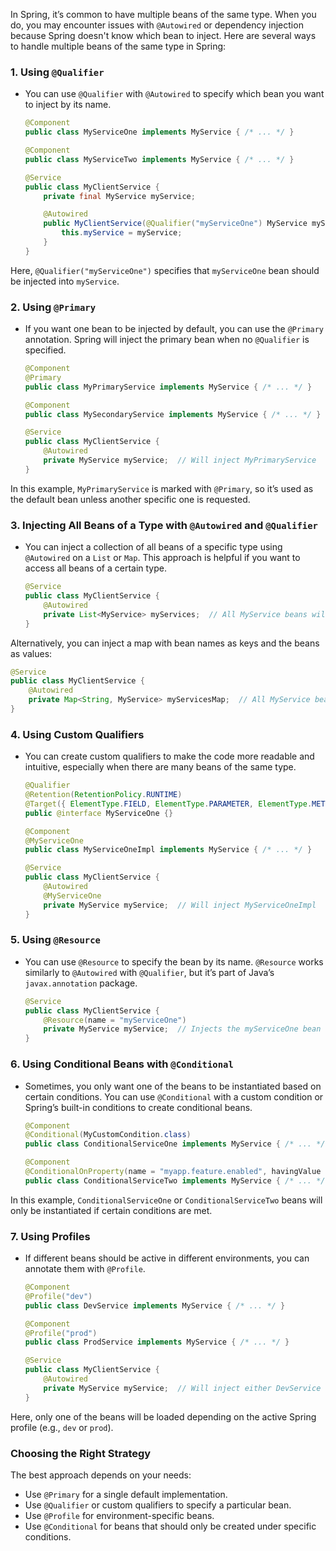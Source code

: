 In Spring, it’s common to have multiple beans of the same type. When you do, you may encounter issues with `@Autowired` or dependency injection because Spring doesn't know which bean to inject. Here are several ways to handle multiple beans of the same type in Spring:

### 1. **Using `@Qualifier`**
- You can use `@Qualifier` with `@Autowired` to specify which bean you want to inject by its name.

   ```java
   @Component
   public class MyServiceOne implements MyService { /* ... */ }

   @Component
   public class MyServiceTwo implements MyService { /* ... */ }

   @Service
   public class MyClientService {
       private final MyService myService;

       @Autowired
       public MyClientService(@Qualifier("myServiceOne") MyService myService) {
           this.myService = myService;
       }
   }
   ```

Here, `@Qualifier("myServiceOne")` specifies that `myServiceOne` bean should be injected into `myService`.

### 2. **Using `@Primary`**
- If you want one bean to be injected by default, you can use the `@Primary` annotation. Spring will inject the primary bean when no `@Qualifier` is specified.

   ```java
   @Component
   @Primary
   public class MyPrimaryService implements MyService { /* ... */ }

   @Component
   public class MySecondaryService implements MyService { /* ... */ }

   @Service
   public class MyClientService {
       @Autowired
       private MyService myService;  // Will inject MyPrimaryService
   }
   ```

In this example, `MyPrimaryService` is marked with `@Primary`, so it’s used as the default bean unless another specific one is requested.

### 3. **Injecting All Beans of a Type with `@Autowired` and `@Qualifier`**
- You can inject a collection of all beans of a specific type using `@Autowired` on a `List` or `Map`. This approach is helpful if you want to access all beans of a certain type.

   ```java
   @Service
   public class MyClientService {
       @Autowired
       private List<MyService> myServices;  // All MyService beans will be injected here
   }
   ```

Alternatively, you can inject a map with bean names as keys and the beans as values:

   ```java
   @Service
   public class MyClientService {
       @Autowired
       private Map<String, MyService> myServicesMap;  // All MyService beans injected with their names
   }
   ```

### 4. **Using Custom Qualifiers**
- You can create custom qualifiers to make the code more readable and intuitive, especially when there are many beans of the same type.

   ```java
   @Qualifier
   @Retention(RetentionPolicy.RUNTIME)
   @Target({ ElementType.FIELD, ElementType.PARAMETER, ElementType.METHOD })
   public @interface MyServiceOne {}

   @Component
   @MyServiceOne
   public class MyServiceOneImpl implements MyService { /* ... */ }

   @Service
   public class MyClientService {
       @Autowired
       @MyServiceOne
       private MyService myService;  // Will inject MyServiceOneImpl
   }
   ```

### 5. **Using `@Resource`**
- You can use `@Resource` to specify the bean by its name. `@Resource` works similarly to `@Autowired` with `@Qualifier`, but it’s part of Java’s `javax.annotation` package.

   ```java
   @Service
   public class MyClientService {
       @Resource(name = "myServiceOne")
       private MyService myService;  // Injects the myServiceOne bean
   }
   ```

### 6. **Using Conditional Beans with `@Conditional`**
- Sometimes, you only want one of the beans to be instantiated based on certain conditions. You can use `@Conditional` with a custom condition or Spring’s built-in conditions to create conditional beans.

   ```java
   @Component
   @Conditional(MyCustomCondition.class)
   public class ConditionalServiceOne implements MyService { /* ... */ }

   @Component
   @ConditionalOnProperty(name = "myapp.feature.enabled", havingValue = "true")
   public class ConditionalServiceTwo implements MyService { /* ... */ }
   ```

In this example, `ConditionalServiceOne` or `ConditionalServiceTwo` beans will only be instantiated if certain conditions are met.

### 7. **Using Profiles**
- If different beans should be active in different environments, you can annotate them with `@Profile`.

   ```java
   @Component
   @Profile("dev")
   public class DevService implements MyService { /* ... */ }

   @Component
   @Profile("prod")
   public class ProdService implements MyService { /* ... */ }

   @Service
   public class MyClientService {
       @Autowired
       private MyService myService;  // Will inject either DevService or ProdService based on active profile
   }
   ```

Here, only one of the beans will be loaded depending on the active Spring profile (e.g., `dev` or `prod`).

### Choosing the Right Strategy

The best approach depends on your needs:
- Use `@Primary` for a single default implementation.
- Use `@Qualifier` or custom qualifiers to specify a particular bean.
- Use `@Profile` for environment-specific beans.
- Use `@Conditional` for beans that should only be created under specific conditions.